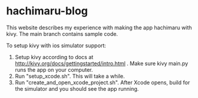 hachimaru-blog
==============

This website describes my experience with making the app hachimaru with kivy. The main branch contains sample code.


To setup kivy with ios simulator support:

1. Setup kivy according to docs at http://kivy.org/docs/gettingstarted/intro.html . Make sure kivy main.py runs the app on your computer.
2. Run "setup_xcode.sh". This will take a while.
3. Run "create_and_open_xcode_project.sh". After Xcode opens, build for the simulator and you should see the app running.